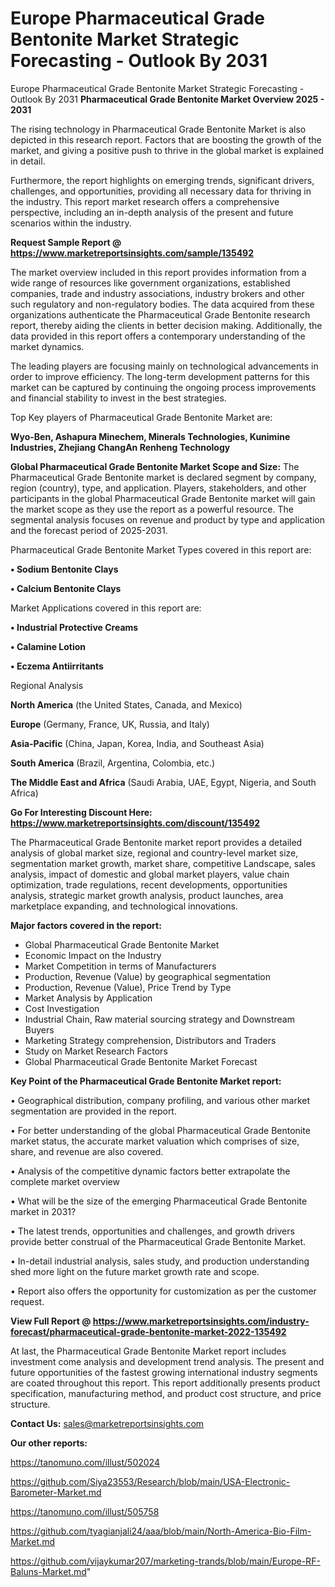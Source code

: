 # Europe Pharmaceutical Grade Bentonite Market Strategic Forecasting - Outlook By 2031
Europe Pharmaceutical Grade Bentonite Market Strategic Forecasting - Outlook By 2031
<Strong> Pharmaceutical Grade Bentonite Market Overview 2025 - 2031</strong>

The rising technology in Pharmaceutical Grade Bentonite Market is also depicted in this research report. Factors that are boosting the growth of the market, and giving a positive push to thrive in the global market is explained in detail.

Furthermore, the report highlights on emerging trends, significant drivers, challenges, and opportunities, providing all necessary data for thriving in the industry. This report market research offers a comprehensive perspective, including an in-depth analysis of the present and future scenarios within the industry.

<strong>Request Sample Report @ <a href=https://www.marketreportsinsights.com/sample/135492>https://www.marketreportsinsights.com/sample/135492</a></strong>

The market overview included in this report provides information from a wide range of resources like government organizations, established companies, trade and industry associations, industry brokers and other such regulatory and non-regulatory bodies. The data acquired from these organizations authenticate the Pharmaceutical Grade Bentonite research report, thereby aiding the clients in better decision making. Additionally, the data provided in this report offers a contemporary understanding of the market dynamics.

The leading players are focusing mainly on technological advancements in order to improve efficiency. The long-term development patterns for this market can be captured by continuing the ongoing process improvements and financial stability to invest in the best strategies.

Top Key players of Pharmaceutical Grade Bentonite Market are:

<strong>Wyo-Ben, Ashapura Minechem, Minerals Technologies, Kunimine Industries, Zhejiang ChangAn Renheng Technology</strong>

<strong><b>Global Pharmaceutical Grade Bentonite Market Scope and Size:</b></strong>
The Pharmaceutical Grade Bentonite market is declared segment by company, region (country), type, and application. Players, stakeholders, and other participants in the global Pharmaceutical Grade Bentonite market will gain the market scope as they use the report as a powerful resource. The segmental analysis focuses on revenue and product by type and application and the forecast period of 2025-2031.

Pharmaceutical Grade Bentonite Market Types covered in this report are:

<strong>• Sodium Bentonite Clays

• Calcium Bentonite Clays</strong>

Market Applications covered in this report are:

<strong>• Industrial Protective Creams

• Calamine Lotion

• Eczema Antiirritants</strong> 

Regional Analysis

<strong>North America</strong> (the United States, Canada, and Mexico)

<strong>Europe</strong> (Germany, France, UK, Russia, and Italy)

<strong>Asia-Pacific</strong> (China, Japan, Korea, India, and Southeast Asia)

<strong>South America</strong> (Brazil, Argentina, Colombia, etc.)

<strong>The Middle East and Africa</strong> (Saudi Arabia, UAE, Egypt, Nigeria, and South Africa)

<strong>Go For Interesting Discount Here: <a href=https://www.marketreportsinsights.com/discount/135492>https://www.marketreportsinsights.com/discount/135492</a></strong>

The Pharmaceutical Grade Bentonite market report provides a detailed analysis of global market size, regional and country-level market size, segmentation market growth, market share, competitive Landscape, sales analysis, impact of domestic and global market players, value chain optimization, trade regulations, recent developments, opportunities analysis, strategic market growth analysis, product launches, area marketplace expanding, and technological innovations.

<strong><b>Major factors covered in the report:</b></strong>
<ul>
  <li>Global Pharmaceutical Grade Bentonite Market </li>
  <li>Economic Impact on the Industry</li>
  <li>Market Competition in terms of Manufacturers</li>
  <li>Production, Revenue (Value) by geographical segmentation</li>
  <li>Production, Revenue (Value), Price Trend by Type</li>
  <li>Market Analysis by Application</li>
  <li>Cost Investigation</li>
  <li>Industrial Chain, Raw material sourcing strategy and Downstream Buyers</li>
  <li>Marketing Strategy comprehension, Distributors and Traders</li>
  <li>Study on Market Research Factors</li>
  <li>Global Pharmaceutical Grade Bentonite Market Forecast</li>
</ul>

<strong><b>Key Point of the Pharmaceutical Grade Bentonite Market report:</b></strong>

• Geographical distribution, company profiling, and various other market segmentation are provided in the report.

• For better understanding of the global Pharmaceutical Grade Bentonite market status, the accurate market valuation which comprises of size, share, and revenue are also covered.

• Analysis of the competitive dynamic factors better extrapolate the complete market overview

• What will be the size of the emerging Pharmaceutical Grade Bentonite market in 2031?

• The latest trends, opportunities and challenges, and growth drivers provide better construal of the Pharmaceutical Grade Bentonite Market.

• In-detail industrial analysis, sales study, and production understanding shed more light on the future market growth rate and scope.

• Report also offers the opportunity for customization as per the customer request.

<strong><b>View Full Report @ <a href=https://www.marketreportsinsights.com/industry-forecast/pharmaceutical-grade-bentonite-market-2022-135492>https://www.marketreportsinsights.com/industry-forecast/pharmaceutical-grade-bentonite-market-2022-135492</a></b></strong>


At last, the Pharmaceutical Grade Bentonite Market report includes investment come analysis and development trend analysis. The present and future opportunities of the fastest growing international industry segments are coated throughout this report. This report additionally presents product specification, manufacturing method, and product cost structure, and price structure.

<strong>Contact Us:</strong>
sales@marketreportsinsights.com

<strong>Our other reports:</strong>

<a href=https://tanomuno.com/illust/502024>https://tanomuno.com/illust/502024</a>

<a href=https://github.com/Siya23553/Research/blob/main/USA-Electronic-Barometer-Market.md>https://github.com/Siya23553/Research/blob/main/USA-Electronic-Barometer-Market.md</a>

<a href=https://tanomuno.com/illust/505758>https://tanomuno.com/illust/505758</a>

<a href=https://github.com/tyagianjali24/aaa/blob/main/North-America-Bio-Film-Market.md>https://github.com/tyagianjali24/aaa/blob/main/North-America-Bio-Film-Market.md</a>

<a href=https://github.com/vijaykumar207/marketing-trands/blob/main/Europe-RF-Baluns-Market.md>https://github.com/vijaykumar207/marketing-trands/blob/main/Europe-RF-Baluns-Market.md</a>"
